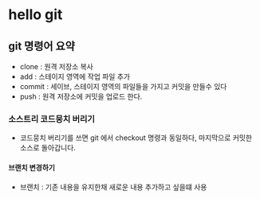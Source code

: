 # hello git

## git 명령어 요약

- clone : 원격 저장소 복사
- add : 스테이지 영역에 작업 파일 추가
- commit : 세이브, 스테이지 영역의 파일들을 가지고 커밋을 만들수 있다
- push : 원격 저장소에 커밋을 업로드 한다.

### 소스트리 코드뭉치 버리기
- 코드뭉치 버리기를 쓰면 git 에서 checkout 명령과 동일하다, 마지막으로 커밋한 소스로 돌아갑니다.

#### 브랜치 변경하기
- 브랜치 : 기존 내용을 유지한채 새로운 내용 추가하고 싶을떄 사용
